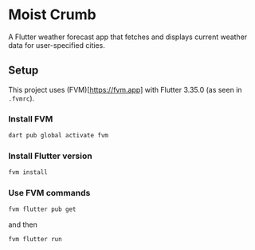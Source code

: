 # Moist Crumb

A Flutter weather forecast app that fetches and displays current weather data for user-specified cities.

## Setup

This project uses (FVM)[https://fvm.app] with Flutter 3.35.0 (as seen in `.fvmrc`).

### Install FVM
```bash
dart pub global activate fvm
```

### Install Flutter version
```bash
fvm install
```

### Use FVM commands
```bash
fvm flutter pub get
```
and then 
```bash
fvm flutter run
```
